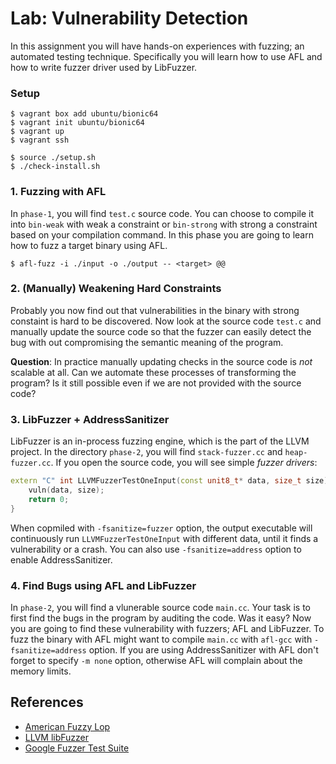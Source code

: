 Lab: Vulnerability Detection
============================================

In this assignment you will have hands-on experiences with fuzzing;
an automated testing technique. Specifically you will learn how to
use AFL and how to write fuzzer driver used by LibFuzzer.

### Setup
```
$ vagrant box add ubuntu/bionic64
$ vagrant init ubuntu/bionic64
$ vagrant up
$ vagrant ssh
```

```
$ source ./setup.sh
$ ./check-install.sh
```


### 1. Fuzzing with AFL

In `phase-1`, you will find `test.c` source code. You can choose to compile
it into `bin-weak` with weak a constraint or `bin-strong` with strong a constraint
based on your compilation command. In this phase you are going to learn how to
fuzz a target binary using AFL.

```
$ afl-fuzz -i ./input -o ./output -- <target> @@
```

### 2. (Manually) Weakening Hard Constraints

Probably you now find out that vulnerabilities in the binary with strong constaint
is hard to be discovered. Now look at the source code `test.c` and manually update
the source code so that the fuzzer can easily detect the bug with out compromising
the semantic meaning of the program.

**Question**: In practice manually updating checks in the source code is _not_
scalable at all. Can we automate these processes of transforming the program?
Is it still possible even if we are not provided with the source code?

### 3. LibFuzzer + AddressSanitizer

LibFuzzer is an in-process fuzzing engine, which is the part of the LLVM project.
In the directory `phase-2`, you will find `stack-fuzzer.cc` and `heap-fuzzer.cc`.
If you open the source code, you will see simple _fuzzer drivers_:
```cxx
extern "C" int LLVMFuzzerTestOneInput(const unit8_t* data, size_t size) {
    vuln(data, size);
    return 0;
}
```
When copmiled with `-fsanitize=fuzzer` option, the output executable will
continuously run `LLVMFuzzerTestOneInput` with different data, until it finds
a vulnerability or a crash. You can also use `-fsanitize=address` option
to enable AddressSanitizer.

### 4. Find Bugs using AFL and LibFuzzer

In `phase-2`, you will find a vlunerable source code `main.cc`. Your task
is to first find the bugs in the program by auditing the code. Was it easy?
Now you are going to find these vulnerability with fuzzers; AFL and LibFuzzer.
To fuzz the binary with AFL might want to compile `main.cc` with `afl-gcc`
with `-fsanitize=address` option. If you are using AddressSanitizer with AFL
don't forget to specify `-m none` option, otherwise AFL will complain about
the memory limits.

## References
* [American Fuzzy Lop](http://lcamtuf.coredump.cx/afl/)
* [LLVM libFuzzer](https://llvm.org/docs/LibFuzzer.html)
* [Google Fuzzer Test Suite](https://github.com/google/fuzzer-test-suite)

